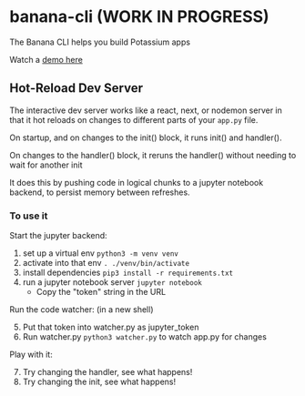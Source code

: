 # banana-cli (WORK IN PROGRESS)

The Banana CLI helps you build Potassium apps

Watch a [demo here](https://www.loom.com/share/e258f228280a4fe9bb4012f57416306e)

## Hot-Reload Dev Server

The interactive dev server works like a react, next, or nodemon server in that it hot reloads on changes to different parts of your `app.py` file.

On startup, and on changes to the init() block, it runs init() and handler().

On changes to the handler() block, it reruns the handler() without needing to wait for another init

It does this by pushing code in logical chunks to a jupyter notebook backend, to persist memory between refreshes.

### To use it

Start the jupyter backend:
1. set up a virtual env `python3 -m venv venv`
2. activate into that env `. ./venv/bin/activate`
3. install dependencies `pip3 install -r requirements.txt`
4. run a jupyter notebook server `jupyter notebook`
   - Copy the "token" string in the URL
   
Run the code watcher:
(in a new shell)

5. Put that token into watcher.py as jupyter_token
6. Run watcher.py `python3 watcher.py` to watch app.py for changes

Play with it:

7. Try changing the handler, see what happens!
8. Try changing the init, see what happens!
